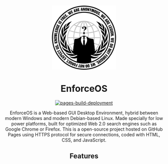 

<p align="center">
<img src="media/repo-logo.png" width="200"><p align="center"></p>
<h1 align="center">EnforceOS</h1>
<p align="center">
  <a href="https://github.com/TNM0001/EnforceOS/actions/workflows/pages/pages-build-deployment">
    <img src="https://github.com/TNM0001/EnforceOS/actions/workflows/pages/pages-build-deployment/badge.svg" alt="pages-build-deployment">
  </a>
  <br>

</p>
<p align="center">EnforceOS is a Web-based GUI Desktop Environment, hybrid between modern Windows and modern Debian-based Linux. Made specially for low power platforms, built for optimized Web 2.0 search engines such as Google Chrome or Firefox. This is a open-source project hosted on GitHub Pages using HTTPS protocol for secure connections, coded with HTML, CSS, and JavaScript.
  </p>

<h2 align="center">Features</h2>
